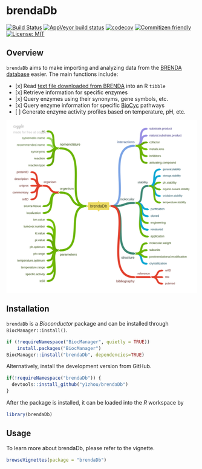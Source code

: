 
# brendaDb

<!-- Badges: start -->

[![Build
Status](https://travis-ci.org/y1zhou/brendaDb.svg?branch=master)](https://travis-ci.org/y1zhou/brendaDb)
[![AppVeyor build
status](https://ci.appveyor.com/api/projects/status/github/y1zhou/brendaDb?branch=master&svg=true)](https://ci.appveyor.com/project/y1zhou/brendaDb)
[![codecov](https://codecov.io/gh/y1zhou/brendaDb/branch/master/graph/badge.svg)](https://codecov.io/gh/y1zhou/brendaDb)
[![Commitizen
friendly](https://img.shields.io/badge/commitizen-friendly-brightgreen.svg)](http://commitizen.github.io/cz-cli/)
[![License:
MIT](https://img.shields.io/badge/License-MIT-yellow.svg)](https://choosealicense.com/licenses/mit)
<!-- Badges: end -->

## Overview

`brendaDb` aims to make importing and analyzing data from the [BRENDA
database](https://www.brenda-enzymes.org) easier. The main functions
include:

  - \[x\] Read [text file downloaded from
    BRENDA](https://www.brenda-enzymes.org/download_brenda_without_registration.php)
    into an R `tibble`
  - \[x\] Retrieve information for specific enzymes
  - \[x\] Query enzymes using their synonyms, gene symbols, etc.
  - \[x\] Query enzyme information for specific
    [BioCyc](https://biocyc.org) pathways
  - \[ \] Generate enzyme activity profiles based on temperature, pH,
    etc.

<img src='man/figures/brendaDb.png' align="center" />

## Installation

`brendaDb` is a *Bioconductor* package and can be installed through
`BiocManager::install()`.

``` r
if (!requireNamespace("BiocManager", quietly = TRUE))
    install.packages("BiocManager")
BiocManager::install("brendaDb", dependencies=TRUE)
```

Alternatively, install the development version from GitHub.

``` r
if(!requireNamespace("brendaDb")) {
  devtools::install_github("y1zhou/brendaDb")
}
```

After the package is installed, it can be loaded into the *R* workspace
by

``` r
library(brendaDb)
```

## Usage

To learn more about brendaDb, please refer to the vignette.

``` r
browseVignettes(package = "brendaDb")
```
